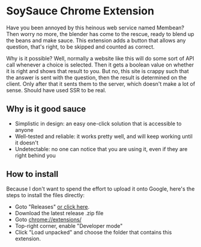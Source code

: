 # SoySauce Chrome Extension

Have you been annoyed by this heinous web service named Membean? Then worry no more, the blender has come to the rescue, ready to blend up the beans and make sauce. This extension adds a button that allows any question, that's right, to be skipped and counted as correct.  
  
Why is it possible? Well, normally a website like this will do some sort of API call whenever a choice is selected. Then it gets a boolean value on whether it is right and shows that result to you. But no, this site is crappy such that the answer is sent with the question, then the result is determined on the client. Only after that it sents them to the server, which doesn't make a lot of sense. Should have used SSR to be real.

## Why is it good sauce
- Simplistic in design: an easy one-click solution that is accessible to anyone
- Well-tested and reliable: it works pretty well, and will keep working until it doesn't
- Undetectable: no one can notice that you are using it, even if they are right behind you

## How to install
Because I don't want to spend the effort to upload it onto Google, here's the steps to install the files directly:
- Goto "Releases" [or click here](https://github.com/C20H12/Soysauce/releases).
- Download the latest release .zip file
- Goto [chrome://extensions/](chrome://extensions/) 
- Top-right corner, enable "Developer mode"
- Click "Load unpacked" and choose the folder that contains this extension.